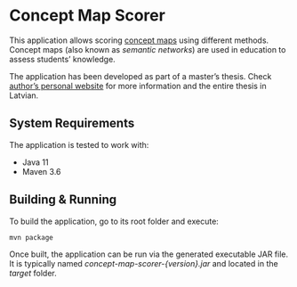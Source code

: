 # Concept Map Scorer

This application allows scoring [concept maps](https://en.wikipedia.org/wiki/Concept_map) using different
methods. Concept maps (also known as *semantic networks*) are used in education to assess students’ knowledge.

The application has been developed as part of a master’s thesis. Check [author’s personal
website](https://continuum.lv/#thesis) for more information and the entire thesis in Latvian.

## System Requirements

The application is tested to work with:

* Java 11
* Maven 3.6

## Building & Running

To build the application, go to its root folder and execute:

    mvn package

Once built, the application can be run via the generated executable JAR file. It is typically named
*concept-map-scorer-{version}.jar* and located in the *target* folder.
